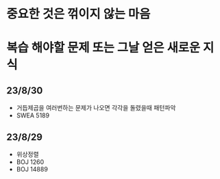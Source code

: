# 중요한 것은 꺾이지 않는 마음
# 복습 해야할 문제 또는 그날 얻은 새로운 지식

## 23/8/30
- 거듭제곱을 여러번하는 문제가 나오면 각각을 돌렸을때 패턴파악
- SWEA 5189
## 23/8/29
- 위상정렬
- BOJ 1260
- BOJ 14889

